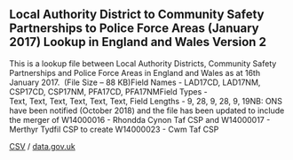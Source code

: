 ## Local Authority District to Community Safety Partnerships to Police Force Areas (January 2017) Lookup in England and Wales Version 2

This is a lookup file between Local Authority Districts, Community Safety Partnerships and Police Force Areas in England and Wales as at 16th January 2017.  (File Size – 88 KB)Field Names - LAD17CD, LAD17NM, CSP17CD, CSP17NM, PFA17CD, PFA17NMField Types - Text, Text, Text, Text, Text, Text, Field Lengths - 9, 28, 9, 28, 9, 19NB: ONS have been notified (October 2018) and the file has been updated to include the merger of W14000016 - Rhondda Cynon Taf CSP and W14000017 - Merthyr Tydfil CSP to create W14000023 - Cwm Taf CSP

[CSV](csv/214.csv) / [data.gov.uk](https://data.gov.uk/dataset/5b9e5c7f-f28b-4015-81d3-1ddd5403056c/local-authority-district-to-community-safety-partnerships-to-police-force-areas-january-2017-lookup-in-england-and-wales-version-2)

